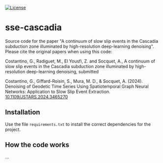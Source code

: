 [![License](https://img.shields.io/badge/License-GPL%20v3-blue.svg)](https://opensource.org/licenses/GPL-3.0)

# sse-cascadia

Source code for the paper "A continuum of slow slip events in the Cascadia subduction zone illuminated by high-resolution deep-learning denoising".
Please cite the original papers when using this code:

Costantino, G., Radiguet, M., El Yousfi, Z. and Socquet, A., A continuum of slow slip events in the Cascadia subduction zone illuminated by high-resolution deep-learning denoising, submitted

Costantino, G., Giffard-Roisin, S., Mura, M. D., & Socquet, A. (2024). Denoising of Geodetic Time Series Using Spatiotemporal Graph Neural Networks: Application to Slow Slip Event Extraction. [10.1109/JSTARS.2024.3465270](https://doi.org/10.1109/JSTARS.2024.3465270)

## Installation

Use the file ```requirements.txt``` to install the correct dependencies for the project.

## How the code works

...
